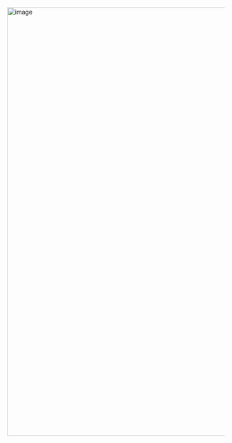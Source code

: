 # 
<img width="994" alt="image" src="https://github.com/swatimaharana/Aws-Solution-Architect-Associate/assets/54549860/48f2b696-5bf5-4cf0-aa29-6d787895f474">

